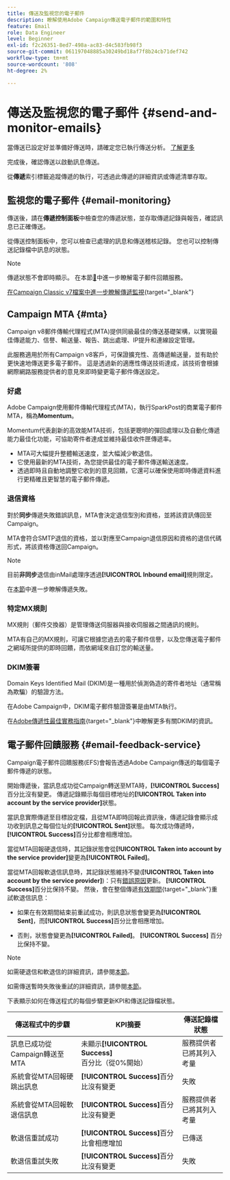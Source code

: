 ```yaml
---
title: 傳送及監視您的電子郵件
description: 瞭解使用Adobe Campaign傳送電子郵件的範圍和特性
feature: Email
role: Data Engineer
level: Beginner
exl-id: f2c26351-8ed7-498a-ac83-d4c583fb98f3
source-git-commit: 061197048885a30249bd18af7f8b24cb71def742
workflow-type: tm+mt
source-wordcount: '808'
ht-degree: 2%

---
```



# 傳送及監視您的電子郵件  {#send-and-monitor-emails}

當傳送已設定好並準備好傳送時，請確定您已執行傳送分析。 [了解更多](delivery-analysis.md)

完成後，確認傳送以啟動訊息傳送。

從&#x200B;**傳遞**&#x200B;索引標籤追蹤傳遞的執行，可透過此傳遞的詳細資訊或傳遞清單存取。

## 監視您的電子郵件 {#email-monitoring}

傳送後，請在&#x200B;**傳遞控制面板**&#x200B;中檢查您的傳遞狀態，並存取傳遞記錄與報告，確認訊息已正確傳送。

從傳送控制面板中，您可以檢查已處理的訊息和傳送稽核記錄。 您也可以控制傳送記錄檔中訊息的狀態。

>[!NOTE]
>
>傳遞狀態不會即時顯示。 在本節[&#128279;](#email-feedback-service)中進一步瞭解電子郵件回饋服務。


[在Campaign Classic v7檔案中進一步瞭解傳遞監視](https://experienceleague.adobe.com/docs/campaign-classic/using/sending-messages/key-steps-when-creating-a-delivery/delivery-bestpractices/track-and-monitor.html){target="_blank"}

## Campaign MTA {#mta}

Campaign v8郵件傳輸代理程式(MTA)提供同級最佳的傳送基礎架構，以實現最佳傳遞能力、信譽、輸送量、報告、跳出處理、IP提升和連線設定管理。

此服務適用於所有Campaign v8客戶，可保證擴充性、高傳遞輸送量，並有助於更快速地傳送更多電子郵件。 這是透過新的適應性傳送技術達成，該技術會根據網際網路服務提供者的意見來即時變更電子郵件傳送設定。

### 好處

Adobe Campaign使用郵件傳輸代理程式(MTA)，執行SparkPost的商業電子郵件MTA，稱為&#x200B;**Momentum**。

Momentum代表創新的高效能MTA技術，包括更聰明的彈回處理以及自動化傳遞能力最佳化功能，可協助寄件者達成並維持最佳收件匣傳遞率。

* MTA可大幅提升整體輸送速度，並大幅減少軟退信。
* 它使用最新的MTA技術，為您提供最佳的電子郵件傳送輸送速度。
* 透過即時且自動地調整它收到的意見回饋，它還可以確保使用即時傳遞資料進行更精確且更智慧的電子郵件傳遞。

### 退信資格

對於&#x200B;**同步**&#x200B;傳遞失敗錯誤訊息，MTA會決定退信型別和資格，並將該資訊傳回至Campaign。

MTA會符合SMTP退信的資格，並以對應至Campaign退信原因和資格的退信代碼形式，將該資格傳送回Campaign。

>[!NOTE]
>
>目前&#x200B;**非同步**&#x200B;退信由inMail處理序透過&#x200B;**[!UICONTROL Inbound email]**&#x200B;規則限定。

在[本節](delivery-failures.md)中進一步瞭解傳遞失敗。


### 特定MX規則

MX規則（郵件交換器）是管理傳送伺服器與接收伺服器之間通訊的規則。

MTA有自己的MX規則，可讓它根據您過去的電子郵件信譽，以及您傳送電子郵件之網域所提供的即時回饋，而依網域來自訂您的輸送量。

### DKIM簽署

Domain Keys Identified Mail (DKIM)是一種用於偵測偽造的寄件者地址（通常稱為欺騙）的驗證方法。

在Adobe Campaign中，DKIM電子郵件驗證簽署是由MTA執行。

在[Adobe傳遞性最佳實務指南](https://experienceleague.adobe.com/docs/deliverability-learn/deliverability-best-practice-guide/transition-process/infrastructure.html#authentication){target="_blank"}中瞭解更多有關DKIM的資訊。

## 電子郵件回饋服務 {#email-feedback-service}

Campaign電子郵件回饋服務(EFS)會報告透過Adobe Campaign傳送的每個電子郵件傳遞的狀態。

開始傳遞後，當訊息成功從Campaign轉送至MTA時，**[!UICONTROL Success]**&#x200B;百分比沒有變更。 傳遞記錄顯示每個目標地址的&#x200B;**[!UICONTROL Taken into account by the service provider]**&#x200B;狀態。

當訊息實際傳遞至目標設定檔，且從MTA即時回報此資訊後，傳遞記錄會顯示成功收到訊息之每個位址的&#x200B;**[!UICONTROL Sent]**&#x200B;狀態。 每次成功傳遞時，**[!UICONTROL Success]**&#x200B;百分比都會相應增加。

當從MTA回報硬退信時，其記錄狀態會從&#x200B;**[!UICONTROL Taken into account by the service provider]**&#x200B;變更為&#x200B;**[!UICONTROL Failed]**<!-- and the **[!UICONTROL Bounces + errors]** percentage is increased accordingly-->。

當從MTA回報軟退信訊息時，其記錄狀態維持不變(**[!UICONTROL Taken into account by the service provider]**)：只有[錯誤原因](delivery-failures.md#delivery-failure-reasons)更新<!-- and the **[!UICONTROL Bounces + errors]** percentage is increased accordingly-->。 **[!UICONTROL Success]**&#x200B;百分比保持不變。 然後，會在整個傳遞[有效期間](https://experienceleague.adobe.com/docs/campaign-classic/using/sending-messages/key-steps-when-creating-a-delivery/steps-sending-the-delivery.html#defining-validity-period){target="_blank"}重試軟退信訊息：

* 如果在有效期間結束前重試成功，則訊息狀態會變更為&#x200B;**[!UICONTROL Sent]**，而&#x200B;**[!UICONTROL Success]**&#x200B;百分比會相應增加。

* 否則，狀態會變更為&#x200B;**[!UICONTROL Failed]**。 **[!UICONTROL Success]** <!--and **[!UICONTROL Bounces + errors]** -->百分比保持不變。

>[!NOTE]
>
>如需硬退信和軟退信的詳細資訊，請參閱[本節](delivery-failures.md#delivery-failure-reasons)。
>
>如需傳送暫時失敗後重試的詳細資訊，請參閱[本節](delivery-failures.md#retries)。

下表顯示如何在傳送程式的每個步驟更新KPI和傳送記錄檔狀態。

| 傳送程式中的步驟 | KPI摘要 | 傳送記錄檔狀態 |
|--- |--- |--- |
| 訊息已成功從Campaign轉送至MTA | 未顯示&#x200B;**[!UICONTROL Success]**&#x200B;百分比（從0%開始） | 服務提供者已將其列入考量 |
| 系統會從MTA回報硬跳出訊息 | **[!UICONTROL Success]**&#x200B;百分比沒有變更 | 失敗 |
| 系統會從MTA回報軟退信訊息 | **[!UICONTROL Success]**&#x200B;百分比沒有變更 | 服務提供者已將其列入考量 |
| 軟退信重試成功 | **[!UICONTROL Success]**&#x200B;百分比會相應增加 | 已傳送 |
| 軟退信重試失敗 | **[!UICONTROL Success]**&#x200B;百分比沒有變更 | 失敗 |
